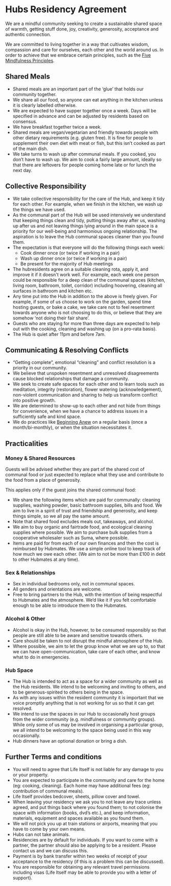 # Hubs Residency Agreement

We are a mindful community seeking to create a sustainable shared space of warmth, getting stuff done, joy, creativity, generosity, acceptance and authentic connection. 

We are committed to living together in a way that cultivates wisdom, compassion and care for ourselves, each other and the world around us. In order to achieve that we embrace certain principles, such as the [Five Mindfulness Principles](/vault/notebook/five-mindfulness-trainings). 

## Shared Meals

*   Shared meals are an important part of the ‘glue’ that holds our community together. 
*   We share all our food, so anyone can eat anything in the kitchen unless it is clearly labelled otherwise.
*   We are expected to have supper together once a week. Days will be specified in advance and can be adjusted by residents based on consensus. 
*   We have breakfast together twice a week.
*   Shared meals are vegan/vegetarian and friendly towards people with other dietary requirements (e.g. gluten free). It is fine for people to supplement their own diet with meat or fish, but this isn’t cooked as part of the main dish.
*   We take turns to wash up after communal meals. If you cooked, you don’t have to wash up. We aim to cook a fairly large amount, ideally so that there are leftovers for people coming home late or for lunch the next day.

## Collective Responsibility

*   We take collective responsibility for the care of the Hub, and keep it tidy for each other. For example, when we finish in the kitchen, we wash up the things we have used.
*   As the communal part of the Hub will be used intensively we understand that keeping things clean and tidy, putting things away after us, washing up after us and not leaving things lying around in the main space is a priority for our well-being and harmonious ongoing relationship. The aspiration is to leave the Hub communal spaces cleaner than you found them.
*   The expectation is that everyone will do the following things each week:
    *   Cook dinner once (or twice if working in a pair)
    *   Wash up dinner once (or twice if working in a pair)
    *   Be present for the majority of Hub meetings
*   The hubresidents agree on a suitable cleaning rota, apply it, and improve it if it doesn't work well. For example, each week one person could be responsible for a deep clean of the communal spaces (kitchen, living room, bathroom, toilet, corridor) including hoovering, cleaning all surfaces in bathroom and kitchen etc.
*   Any time put into the Hub in addition to the above is freely given. For example, if some of us choose to work on the garden, spend time hosting guests, or bake a cake, we take care not to feel resentment towards anyone who is not choosing to do this, or believe that they are somehow ‘not doing their fair share’.
*   Guests who are staying for more than three days are expected to help out with the cooking, cleaning and washing up (on a pro-rata basis).
*   The Hub is quiet after 11pm and before 7am.

## Communicating & Resolving Conflicts

*   “Getting complete”, emotional “cleaning” and conflict resolution is a priority in our community.
*   We believe that unspoken resentment and unresolved disagreements cause blocked relationships that damage a community.
*   We seek to create safe spaces for each other and to learn tools such as meditation, integrity (restoration), flower watering (acknowledgement), non-violent communication and sharing to help us transform conflict into positive growth.
*   We are determined to show-up to each other and not hide from things for convenience, when we have a chance to address issues in a sufficiently safe and kind space. 
*   We do practices like [Beginning Anew](/vault/notebook/beginning-anew) on a regular basis (once a month/bi-monthly), or when the situation necessitates it.

## Practicalities

### Money & Shared Resources

Guests will be advised whether they are part of the shared cost of communal food or just expected to replace what they use and contribute to the food from a place of generosity. 

This applies only if the guest joins the shared communal food:

*   We share the following items which are paid for communally: cleaning supplies, washing powder, basic bathroom supplies, bills and food. We aim to live in a spirit of trust and friendship and generosity, and keep things simple, so we all pay the same amount.
*   Note that shared food excludes meals out, takeaways, and alcohol.
*   We aim to buy organic and fairtrade food, and ecological cleaning supplies where possible. We aim to purchase bulk supplies from a cooperative wholesaler such as Suma, where possible.
*   Items are paid for from each of our own finances and then the cost is reimbursed by Hubmates. We use a simple online tool to keep track of how much we owe each other. (We aim to not be more than £100 in debt to other Hubmates at any time).

### Sex & Relationships

*   Sex in individual bedrooms only, not in communal spaces.
*   All genders and orientations are welcome.
*   Free to bring partners to the Hub, with the intention of being respectful to Hubmates and the atmosphere. We’d like it if you felt comfortable enough to be able to introduce them to the Hubmates.

### Alcohol & Other

*   Alcohol is okay in the Hub, however, to be consumed responsibly so that people are still able to be aware and sensitive towards others.
*   Care should be taken to not disrupt the mindful atmosphere of the Hub.
*   Where possible, we aim to let the group know what we are up to, so that we can have open-communication, take care of each other, and know what to do in emergencies. 

### Hub Space

*   The Hub is intended to act as a space for a wider community as well as the Hub residents. We intend to be welcoming and inviting to others, and to be generous-spirited to others being in the space.
*   As with any issues within the resident community it is important that we voice promptly anything that is not working for us so that it can get resolved.
*   We intend to use the spaces in our Hub to occasionally host groups from the wider community (e.g. mindfulness or community groups). While only some of us may be involved in organising a particular group, we all intend to be welcoming to the space being used in this way occasionally.
*   Hub dinners have an optional donation or bring a dish. 

## Further Terms and conditions

* You will need to agree that Life Itself is not liable for any damage to you or your property.
* You are expected to participate in the community and care for the home (eg: cooking, cleaning). Each home may have additional fees (eg: contribution of communal meals).
* Life Itself provides bedcover, sheets, pillow cover and towel.
* When leaving your residency we ask you to not leave any trace unless agreed, and put things back where you found them; to not colonise the space with information (books, dvd’s etc.), and keep information, materials, equipment and spaces available as you found them.
* We will not pick you up at train stations or airports, meaning that you have to come by your own means.
* Hubs can not take animals.
* Residencies are by default for individuals. If you want to come with a partner, the partner should also be applying to be a resident. Please contact us and we can discuss this.
* Payment is by bank transfer within two weeks of receipt of your acceptance to the residency (if this is a problem this can be discussed).
* You are responsible for obtaining any relevant travel permissions including visas (Life Itself may be able to provide you with a letter of support).
